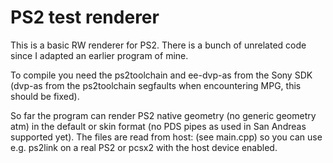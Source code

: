 PS2 test renderer
=================

This is a basic RW renderer for PS2.
There is a bunch of unrelated code since I adapted an earlier program of mine.

To compile you need the ps2toolchain and ee-dvp-as from the Sony SDK
(dvp-as from the ps2toolchain segfaults when encountering MPG,
this should be fixed).

So far the program can render PS2 native geometry (no generic geometry atm)
in the default or skin format (no PDS pipes as used in San Andreas supported yet).
The files are read from host: (see main.cpp)
so you can use e.g. ps2link on a real PS2 or pcsx2 with the host device enabled.
